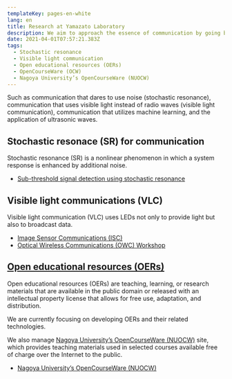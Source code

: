 ```yaml
---
templateKey: pages-en-white
lang: en
title: Research at Yamazato Laboratory
description: We aim to approach the essence of communication by going beyond the existing communication framework.
date: 2021-04-01T07:57:21.383Z
tags:
  - Stochastic resonance
  - Visible light communication
  - Open educational resources (OERs)
  - OpenCourseWare (OCW)
  - Nagoya University’s OpenCourseWare (NUOCW)
---
```


Such as communication that dares to use noise (stochastic resonance), communication that uses visible light instead of radio waves (visible light communication), communication that utilizes machine learning, and the application of ultrasonic waves.

## Stochastic resonace (SR) for communication

Stochastic resonance (SR) is a nonlinear phenomenon in which a system response is enhanced by additional noise. 

- [Sub-threshold signal detection using stochastic resonance](/en/Sub-threshold-signal-detection-using-stochastic-resonance/)

## Visible light communications (VLC)

Visible light communication (VLC) uses LEDs not only to provide light but also to broadcast data. 

- [Image Sensor Communications (ISC)](/en/Image-sensor-communication/)
- [Optical Wireless Communications (OWC) Workshop](/en/Optical-Wireless-Communications-OWC-Workshop/)

## [Open educational resources (OERs)](/en/OER/)

Open educational resources (OERs) are teaching, learning, or research materials that are available in the public domain or released with an intellectual property license that allows for free use, adaptation, and distribution. 

We are currently focusing on developing OERs and their related technologies.

We also manage [Nagoya University’s OpenCourseWare (NUOCW)](https://ocw.nagoya-u.jp/en "Nagoya University’s OpenCourseWare (NUOCW)") site, which provides teaching materials used in selected courses available free of charge over the Internet to the public.

- [Nagoya University’s OpenCourseWare (NUOCW)](https://ocw.nagoya-u.jp/en "Nagoya University’s OpenCourseWare (NUOCW)") 
